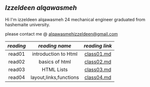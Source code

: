 ## ***Izzeldeen alqawasmeh***

Hi I'm izzeldeen alqawasmeh 24 mechanical engineer graduated from hashemaite university. 

please contact me @ [alqawasmehizzeldeen@gmail.com](alqawasmehizzeldeen@gmail.com)

|***reading***| ***reading name*** |***reading link*** |
|:---:        |:---:               |:---:              |
|read01       |introduction to Html|[class01.md](https://izzeldeen01.github.io/readingnotes201/class01)|
|read02       |basics of html      |[class02.md](https://izzeldeen01.github.io/readingnotes201/class03)|        
|read03       |HTML Lists          |[class03.md](https://izzeldeen01.github.io/readingnotes201/class03)|
|read04       |layout,links,functions|[class04.md](https://izzeldeen01.github.io/readingnotes201/class04)| 
